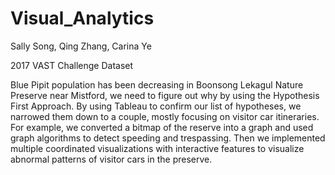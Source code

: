 # Visual_Analytics

Sally Song, Qing Zhang, Carina Ye

2017 VAST Challenge Dataset

Blue Pipit population has been decreasing in Boonsong Lekagul Nature Preserve near Mistford, we need to figure out why by using the Hypothesis First Approach. By using Tableau to confirm our list of hypotheses, we narrowed them down to a couple, mostly focusing on visitor car itineraries. For example, we converted a bitmap of the reserve into a graph and used graph algorithms to detect speeding and trespassing. Then we implemented multiple coordinated visualizations with interactive features to visualize abnormal patterns of visitor cars in the preserve.


